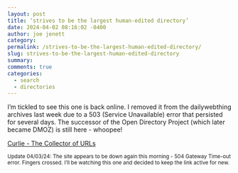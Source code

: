 ```yaml
---
layout: post
title: ‘strives to be the largest human-edited directory’
date: 2024-04-02 08:16:02 -0400
author: joe jenett
category: 
permalink: /strives-to-be-the-largest-human-edited-directory/
slug: strives-to-be-the-largest-human-edited-directory
summary: 
comments: true
categories:
  - search
  - directories
---
```

I’m tickled to see this one is back online. I removed it from the dailywebthing archives last week due to a 503 (Service Unavailable) error that persisted for several days. The successor of the Open Directory Project (which later became DMOZ) is still here - whoopee!

<a title="Curlie - The Collector of URLs" href="https://curlie.org/">Curlie - The Collector of URLs</a>

<small>Update 04/03/24: The site appears to be down again this morning - 504 Gateway Time-out error. Fingers crossed. I’ll be watching this one and decided to keep the link active for new.</small>
<a href="https://brid.gy/publish/mastodon"></a>